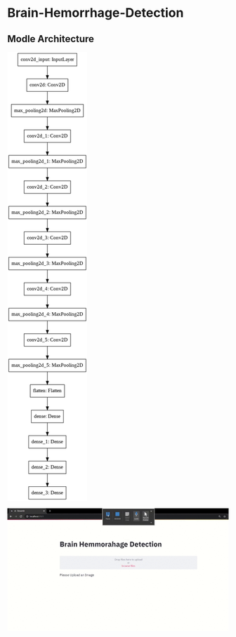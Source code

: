 # Brain-Hemorrhage-Detection

## Modle Architecture
![](Visuals/download.png)

![](Visuals/video.gif)
